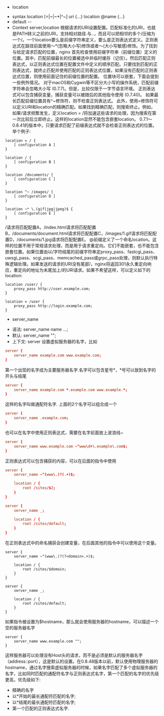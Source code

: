 - location
* syntax location [=|~|~*|^~] uri {...} location @name {...}
* default --
* Context server,location
根据请求的URI设置配置。匹配标准化的URI，也就是PATH转义之前的URI，支持相对路径.与..，而且可以把相邻的多个/压缩为一个/。一个location要么是前缀字符串定义，要么是正则表达式定义。正则表达式在路径前面使用～*(忽略大小写)修饰或者～(大小写敏感)修饰。为了找到与给定请求匹配的位置，nginx 首先检查使用前缀字符串（前缀位置）定义的位置。其中，匹配前缀最长的位置被选中并临时缓存（记住）。然后匹配正则表达式，以正则表达式位置在配置文件中定义的顺序匹配。只要找到匹配的正则表达式，就终止匹配并使用匹配的正则表达式位置，如果没有匹配的正则表达式位置，则使用前面记住的前缀位置的配置。
位置块可以嵌套，下面会提到一些例外情况。
对于macOS和Cygwin等不区分大小写的操作系统，匹配前缀字符串会忽略大小写 (0.7.7)。但是，比较仅限于一字节语言环境。
正则表达式可以包含捕获变量，捕获变量可以被随后的其他指令使用 (0.7.40)。
如果最长匹配前缀位置具有^~修饰符，则不检查正则表达式。
此外，使用=修饰符可以定义URI和location的精确匹配。如果找到精确匹配，则搜索终止。例如，如果/请求频繁发生，定义location = /将加速这些请求的处理，因为搜索在第一次比较后立即终止。这样的location显然不能包含嵌套location。
0.7.1～0.8.41的版本中，只要请求匹配了前缀表达式就不会检查正则表达式的位置。举个例子:
```nginx
location = / {
    [ configuration A ]
}

location / {
    [ configuration B ]
}

location /documents/ {
    [ configuration C ]
}

location ^~ /images/ {
    [ configuration D ]
}

location ~* \.(gif|jpg|jpeg)$ {
    [ configuration E ]
}
```
/请求将匹配配置A，/index.html请求将匹配配置B，/documents/document.html请求将匹配配置C，/images/1.gif请求将匹配配置D，/documents/1.jpg请求将匹配配置E。
@前缀定义了一个命名location。这样的位置不用于常规请求处理，而是用于请求重定向。它们不能嵌套，也不能包含嵌套位置。如果位置由以/字符结尾的前缀字符串定proxy_pass、fastcgi_pass、uwsgi_pass、scgi_pass、memcached_pa​​ss或grpc_pass处理，则默认执行特殊逻辑处理。如果发送的请求的URI没有尾部/，nginx将返回301永久重定向响应，重定向的地址为末尾加上/的URI请求。如果不希望这样，可以定义如下的location: 
```nginx
location /user/ {
    proxy_pass http://user.example.com;
}

location = /user {
    proxy_pass http://login.example.com;
}
```
- server_name
* 语法: server_name name ...;
* 默认: server_name "";
* 上下文: server
设置虚拟服务器的名字，比如
```conf
server {
    server_name example.com www.example.com;
}
```
第一个出现的名字成为主要服务器名字.名字可以包含星号*，*号可以放到名字的开头与结尾
```conf
server {
    server_name example.com *.example.com www.example.*;
}
```
这样的名字叫做通配符名字.
上面的2个名字可以组合成一个
```conf
server {
    server_name .example.com;
}
```
也可以在名字中使用正则表达式，需要在名字前面放上波浪线~
```conf
server {
    server_name www.example.com ~^www\d+\.example\.com$;
}
```
正则表达式可以包含捕获的内容，可以在后面的指令中使用
```conf
server {
    server_name ~^(www\.)?(.+)$;

    location / {
        root /sites/$2;
    }
}

server {
    server_name _;

    location / {
        root /sites/default;
    }
}
```
在正则表达式中的命名捕获会创建变量，在后面其他的指令中可以使用这个变量。
```nginx
server {
    server_name ~^(www\.)?(?<domain>.+)$;

    location / {
        root /sites/$domain;
    }
}

server {
    server_name _;

    location / {
        root /sites/default;
    }
}
```
如果指令被设置为$hostname，那么就会使用服务器的hostname，可以描述一个空的服务器名字
```nginx
server {
    server_name www.example.com "";
}
```
这样服务器可以处理没有Host头的请求，而不是必须是默认的服务器名字（address::port），这是默认的设置。在0.8.48版本以前，默认使用物理服务器的hostname，通过名字搜索虚拟服务器的时候，如果名字匹配了多个虚拟服务器的名字，比如同时匹配的通配符名字与正则表达式名字，第一个匹配的名字的优先级更高，优先级如下:
- 精确的名字
- 以*开始的最长通配符匹配的名字;
- 以*结尾的最长通配符匹配的名字;
- 第一个匹配的正则表达式名字.


